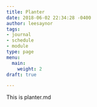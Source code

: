 ```yaml
---
title: Planter
date: 2018-06-02 22:34:28 -0400
author: leesaynor
tags:
- journal
- schedule
- module
type: page
menu:
  main:
    weight: 2
draft: true

---
```

This is planter.md